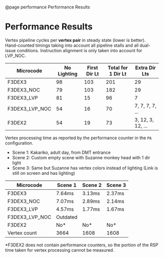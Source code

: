 @page performance Performance Results

# Performance Results

Vertex pipeline cycles per **vertex pair** in steady state (lower is better).
Hand-counted timings taking into account all pipeline stalls and all dual-issue
conditions. Instruction alignment is only taken into account for LVP_NOC.

| Microcode      | No Lighting | First Dir Lt | Total for 1 Dir Lt | Extra Dir Lts |
|----------------|-------------|--------------|--------------------|---------------|
| F3DEX3         | 98          | 103          | 201                | 29            |
| F3DEX3_NOC     | 79          | 103          | 182                | 29            |
| F3DEX3_LVP     | 81          | 15           | 96                 | 7             |
| F3DEX3_LVP_NOC | 54          | 16           | 70                 | 7, 7, 7, 7, ...   |
| F3DEX2         | 54          | 19           | 73                 | 3, 12, 3, 12, ... |

Vertex processing time as reported by the performance counter in the `PA`
configuration.
- Scene 1: Kakariko, adult day, from DMT entrance
- Scene 2: Custom empty scene with Suzanne monkey head with 1 dir light
- Scene 3: Same but Suzanne has vertex colors instead of lighting (Link is still
  on screen and has lighting)

| Microcode      | Scene 1 | Scene 2 | Scene 3 |
|----------------|---------|---------|---------|
| F3DEX3         | 7.64ms  | 3.13ms  | 2.37ms  |
| F3DEX3_NOC     | 7.07ms  | 2.89ms  | 2.14ms  |
| F3DEX3_LVP     | 4.57ms  | 1.77ms  | 1.67ms  |
| F3DEX3_LVP_NOC | Outdated  | | |
| F3DEX2         | No*     | No*     | No*     |
| Vertex count   | 3664    | 1608    | 1608    |

*F3DEX2 does not contain performance counters, so the portion of the RSP time
taken for vertex processing cannot be measured.
